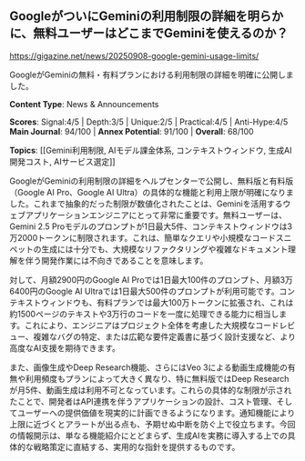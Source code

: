 ## GoogleがついにGeminiの利用制限の詳細を明らかに、無料ユーザーはどこまでGeminiを使えるのか？

https://gigazine.net/news/20250908-google-gemini-usage-limits/

GoogleがGeminiの無料・有料プランにおける利用制限の詳細を明確に公開しました。

**Content Type**: News & Announcements

**Scores**: Signal:4/5 | Depth:3/5 | Unique:2/5 | Practical:4/5 | Anti-Hype:4/5
**Main Journal**: 94/100 | **Annex Potential**: 91/100 | **Overall**: 68/100

**Topics**: [[Gemini利用制限, AIモデル課金体系, コンテキストウィンドウ, 生成AI開発コスト, AIサービス選定]]

GoogleがGeminiの利用制限の詳細をヘルプセンターで公開し、無料版と有料版（Google AI Pro、Google AI Ultra）の具体的な機能と利用上限が明確になりました。これまで抽象的だった制限が数値化されたことは、Geminiを活用するウェブアプリケーションエンジニアにとって非常に重要です。無料ユーザーは、Gemini 2.5 Proモデルのプロンプトが1日最大5件、コンテキストウィンドウは3万2000トークンに制限されます。これは、簡単なクエリや小規模なコードスニペットの生成には十分でも、大規模なリファクタリングや複雑なドキュメント理解を伴う開発作業には不向きであることを意味します。

対して、月額2900円のGoogle AI Proでは1日最大100件のプロンプト、月額3万6400円のGoogle AI Ultraでは1日最大500件のプロンプトが利用可能です。コンテキストウィンドウも、有料プランでは最大100万トークンに拡張され、これは約1500ページのテキストや3万行のコードを一度に処理できる能力に相当します。これにより、エンジニアはプロジェクト全体を考慮した大規模なコードレビュー、複雑なバグの特定、または広範な要件定義書に基づく設計支援など、より高度なAI支援を期待できます。

また、画像生成やDeep Research機能、さらにはVeo 3による動画生成機能の有無や利用頻度もプランによって大きく異なり、特に無料版ではDeep Researchが月5件、動画生成は利用不可となっています。これらの具体的な制限が示されたことで、開発者はAPI連携を伴うアプリケーションの設計、コスト管理、そしてユーザーへの提供価値を現実的に計画できるようになります。通知機能により上限に近づくとアラートが出る点も、予期せぬ中断を防ぐ上で役立ちます。今回の情報開示は、単なる機能紹介にとどまらず、生成AIを実務に導入する上での具体的な戦略策定に直結する、実用的な指針を提供するものです。